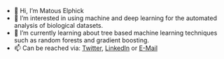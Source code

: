 - 👋 Hi, I’m Matous Elphick
- 👀 I’m interested in using machine and deep learning for the automated analysis of biological datasets.
- 🌱 I’m currently learning about tree based machine learning techniques such as random forests and gradient boosting.  
- 📫 Can be reached via: [Twitter](https://twitter.com/matous_elphick), [LinkedIn](https://www.linkedin.com/in/matous-elphick/) or [E-Mail](matous.elphick@crick.ac.uk)
